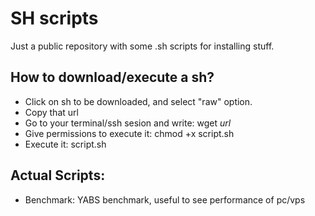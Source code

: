 # SH scripts
Just a public repository with some .sh scripts for installing stuff.

## How to download/execute a sh?
- Click on sh to be downloaded, and select "raw" option.
- Copy that url
- Go to your terminal/ssh sesion and write: wget *url*
- Give permissions to execute it: chmod +x script.sh
- Execute it: script.sh

## Actual Scripts:
- Benchmark: YABS benchmark, useful to see performance of pc/vps
